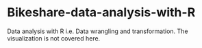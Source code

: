 # Bikeshare-data-analysis-with-R
Data analysis with R i.e. Data wrangling and transformation. The visualization is not covered here.
